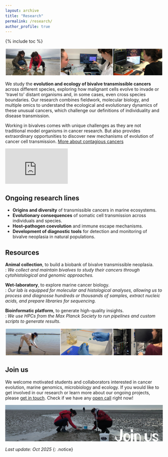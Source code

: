 ```yaml
---
layout: archive
title: "Research"
permalink: /research/
author_profile: true
---
```

<!---to comment---> 
{% include toc %}

<img src='/images/TiraFotos_research-1_AliciaLBruzos.png'>  

We study the **evolution and ecology of bivalve transmissible cancers** across different species, exploring how malignant cells evolve to invade or 'travel to' distant organisms and, in some cases, even cross species boundaries. Our research combines fieldwork, molecular biology, and multiple omics to understand the ecological and evolutionary dynamics of these unusual cancers, which challenge our definitions of individuality and disease transmission.  

Working in bivalves comes with unique challenges as they are not traditional model organisms in cancer research. But also provides extraordinary opportunities to discover new mechanisms of evolution of cancer cell transmission. [More about contagious cancers](https://albruzos.github.io/research-topic/)  

<iframe width="200" height="113" src="https://www.youtube.com/embed/faL_ALYuP4I?si=0vMFDQbHWtwbfhm_" title="YouTube video player" frameborder="0" allow="accelerometer; autoplay; clipboard-write; encrypted-media; gyroscope; picture-in-picture; web-share" referrerpolicy="strict-origin-when-cross-origin" allowfullscreen></iframe>

Ongoing research lines
-------
- **Origins and diversity** of transmissible cancers in marine ecosystems.  
- **Evolutionary consequences** of somatic cell transmission across individuals and species.  
- **Host–pathogen coevolution** and immune escape mechanisms.  
- **Development of diagnostic tools** for detection and monitoring of bivalve neoplasia in natural populations.  

Resources
-------
**Animal collection**, to build a biobank of bivalve transmissible neoplasia.  
:   _We collect and maintain bivalves to study their cancers through cytohistological and genomic approaches._  
  
**Wet-laboratory**, to explore marine cancer biology.  
:   _Our lab is equipped for molecular and histological analyses, allowing us to process and diagnosse hundreds or thousands of samples, extract nucleic acids, and prepare libraries for sequencing._  
  
**Bioinformatic platform**, to generate high-quality insights.  
:   _We use HPCs from the Max Planck Society to run pipelines and custom scripts to generate results._  

<img src='/images/TiraFotos_research-2_AliciaLBruzos.png'>  

Join us
-------
We welcome motivated students and collaborators interested in cancer evolution, marine genomics, microbiology and ecology. If you would like to get involved in our research or learn more about our ongoing projects, please [get in touch](https://albruzos.github.io/contact). Check if we have any [open call](https://albruzos.github.io/join-us/) right now!  

<p align="center">
  <a href="https://albruzos.github.io/join-us/" target="_blank">
    <img src="/images/WebsiteSections_v1-10.png" alt="Join us">
  </a>
</p>

_Last update: Oct 2025_
{: .notice}
